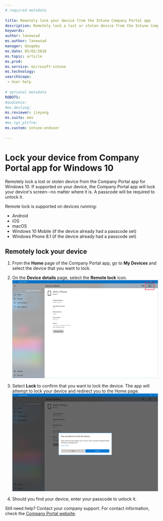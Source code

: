```yaml
---
# required metadata

title: Remotely lock your device from the Intune Company Portal app
description: Remotely lock a lost or stolen device from the Intune Company Portal app for Windows 10
keywords:
author: lenewsad
ms.author: lanewsad
manager: dougeby
ms.date: 05/02/2018
ms.topic: article
ms.prod:
ms.service: microsoft-intune
ms.technology:
searchScope:
 - User help

# optional metadata
ROBOTS:  
#audience:
#ms.devlang:
ms.reviewer: jieyang
ms.suite: ems
#ms.tgt_pltfrm:
ms.custom: intune-enduser

---
```


# Lock your device from Company Portal app for Windows 10

Remotely lock a lost or stolen device from the Company Portal app for Windows 10. If supported on your device, the Company Portal app will lock your device's screen--no matter where it is. A passcode will be required to unlock it.

Remote lock is supported on devices running:

* Android
* iOS
* macOS
* Windows 10 Mobile (if the device already had a passcode set)
* Windows Phone 8.1 (if the device already had a passcode set)

## Remotely lock your device

1. From the **Home** page of the Company Portal app, go to **My Devices** and select the device that you want to lock.

2. On the **Device details** page, select the **Remote lock** icon.  
   ![Screenshot of Company Portal app, Device details page, highlighting Remote lock icon.](./media/1804_remote_lock_Windows_CPapp_05.png)   
3. Select **Lock** to confirm that you want to lock the device. The app will attempt to lock your device and redirect you to the Home page. 
   ![Screenshot of Company Portal app, Device details page, Remote lock confirmation prompt.](./media/1804_remote_lock_Windows_CPapp_06.png)  
4. Should you find your device, enter your passcode to unlock it.  

Still need help? Contact your company support. For contact information, check the [Company Portal website](https://portal.manage.microsoft.com#HelpDeskDialog).
